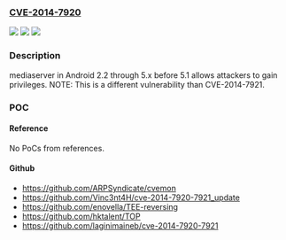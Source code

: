 ### [CVE-2014-7920](https://cve.mitre.org/cgi-bin/cvename.cgi?name=CVE-2014-7920)
![](https://img.shields.io/static/v1?label=Product&message=n%2Fa&color=blue)
![](https://img.shields.io/static/v1?label=Version&message=n%2Fa&color=blue)
![](https://img.shields.io/static/v1?label=Vulnerability&message=n%2Fa&color=brighgreen)

### Description

mediaserver in Android 2.2 through 5.x before 5.1 allows attackers to gain privileges.  NOTE: This is a different vulnerability than CVE-2014-7921.

### POC

#### Reference
No PoCs from references.

#### Github
- https://github.com/ARPSyndicate/cvemon
- https://github.com/Vinc3nt4H/cve-2014-7920-7921_update
- https://github.com/enovella/TEE-reversing
- https://github.com/hktalent/TOP
- https://github.com/laginimaineb/cve-2014-7920-7921

